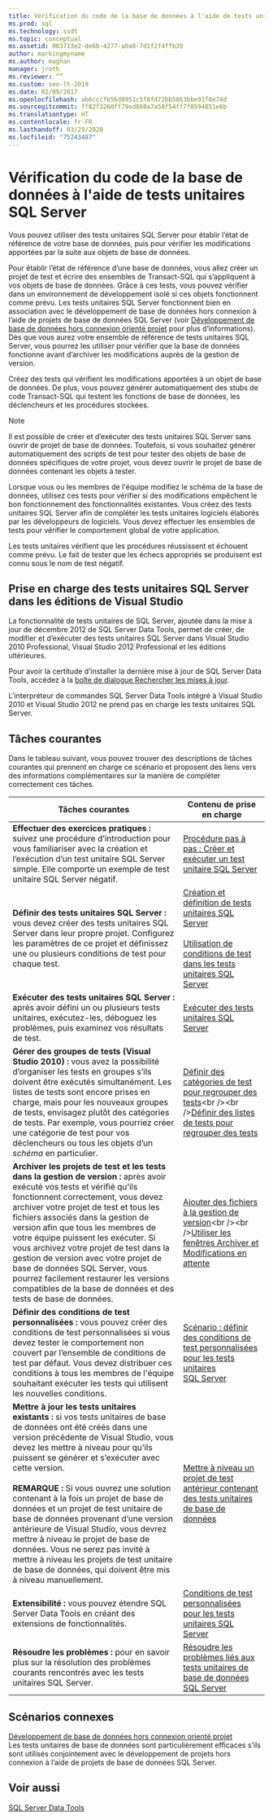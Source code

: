 ```yaml
---
title: Vérification du code de la base de données à l'aide de tests unitaires SQL Server
ms.prod: sql
ms.technology: ssdt
ms.topic: conceptual
ms.assetid: 003713e2-de6b-4277-a0a8-7d1f2f4ffb39
author: markingmyname
ms.author: maghan
manager: jroth
ms.reviewer: “”
ms.custom: seo-lt-2019
ms.date: 02/09/2017
ms.openlocfilehash: ab6cccf656d0951c5f8fd72bb5863bbe91f0e74d
ms.sourcegitcommit: ff82f3260ff79ed860a7a58f54ff7f0594851e6b
ms.translationtype: HT
ms.contentlocale: fr-FR
ms.lasthandoff: 03/29/2020
ms.locfileid: "75243487"
---
```

# <a name="verifying-database-code-by-using-sql-server-unit-tests"></a>Vérification du code de la base de données à l'aide de tests unitaires SQL Server

Vous pouvez utiliser des tests unitaires SQL Server pour établir l’état de référence de votre base de données, puis pour vérifier les modifications apportées par la suite aux objets de base de données.  
  
Pour établir l’état de référence d’une base de données, vous allez créer un projet de test et écrire des ensembles de Transact\-SQL qui s’appliquent à vos objets de base de données. Grâce à ces tests, vous pouvez vérifier dans un environnement de développement isolé si ces objets fonctionnent comme prévu. Les tests unitaires SQL Server fonctionnent bien en association avec le développement de base de données hors connexion à l’aide de projets de base de données SQL Server (voir [Développement de base de données hors connexion orienté projet](../ssdt/project-oriented-offline-database-development.md) pour plus d’informations). Dès que vous aurez votre ensemble de référence de tests unitaires SQL Server, vous pourrez les utiliser pour vérifier que la base de données fonctionne avant d’archiver les modifications auprès de la gestion de version.  
  
Créez des tests qui vérifient les modifications apportées à un objet de base de données. De plus, vous pouvez générer automatiquement des stubs de code Transact\-SQL qui testent les fonctions de base de données, les déclencheurs et les procédures stockées.  
  
> [!NOTE]  
> Il est possible de créer et d’exécuter des tests unitaires SQL Server sans ouvrir de projet de base de données. Toutefois, si vous souhaitez générer automatiquement des scripts de test pour tester des objets de base de données spécifiques de votre projet, vous devez ouvrir le projet de base de données contenant les objets à tester.  
  
Lorsque vous ou les membres de l'équipe modifiez le schéma de la base de données, utilisez ces tests pour vérifier si des modifications empêchent le bon fonctionnement des fonctionnalités existantes. Vous créez des tests unitaires SQL Server afin de compléter les tests unitaires logiciels élaborés par les développeurs de logiciels. Vous devez effectuer les ensembles de tests pour vérifier le comportement global de votre application.  
  
Les tests unitaires vérifient que les procédures réussissent et échouent comme prévu. Le fait de tester que les échecs appropriés se produisent est connu sous le nom de test négatif.  
  
## <a name="visual-studio-editions-support-for-sql-server-unit-tests"></a>Prise en charge des tests unitaires SQL Server dans les éditions de Visual Studio  
La fonctionnalité de tests unitaires de SQL Server, ajoutée dans la mise à jour de décembre 2012 de SQL Server Data Tools, permet de créer, de modifier et d’exécuter des tests unitaires SQL Server dans Visual Studio 2010 Professional, Visual Studio 2012 Professional et les éditions ultérieures.  
  
Pour avoir la certitude d’installer la dernière mise à jour de SQL Server Data Tools, accédez à la [boîte de dialogue Rechercher les mises à jour](../ssdt/check-for-updates-dialog-box.md).  
  
L’interpréteur de commandes SQL Server Data Tools intégré à Visual Studio 2010 et Visual Studio 2012 ne prend pas en charge les tests unitaires SQL Server.  
  
## <a name="common-tasks"></a>Tâches courantes  
Dans le tableau suivant, vous pouvez trouver des descriptions de tâches courantes qui prennent en charge ce scénario et proposent des liens vers des informations complémentaires sur la manière de compléter correctement ces tâches.  
  
|Tâches courantes|Contenu de prise en charge|  
|----------------|----------------------|  
|**Effectuer des exercices pratiques :** suivez une procédure d’introduction pour vous familiariser avec la création et l’exécution d’un test unitaire SQL Server simple. Elle comporte un exemple de test unitaire SQL Server négatif.|[Procédure pas à pas : Créer et exécuter un test unitaire SQL Server](../ssdt/walkthrough-creating-and-running-a-sql-server-unit-test.md)|  
|**Définir des tests unitaires SQL Server :** vous devez créer des tests unitaires SQL Server dans leur propre projet. Configurez les paramètres de ce projet et définissez une ou plusieurs conditions de test pour chaque test.|[Création et définition de tests unitaires SQL Server](../ssdt/creating-and-defining-sql-server-unit-tests.md)<br /><br />[Utilisation de conditions de test dans les tests unitaires SQL Server](../ssdt/using-test-conditions-in-sql-server-unit-tests.md)|  
|**Exécuter des tests unitaires SQL Server :** après avoir défini un ou plusieurs tests unitaires, exécutez-les, déboguez les problèmes, puis examinez vos résultats de test.|[Exécuter des tests unitaires SQL Server](../ssdt/running-sql-server-unit-tests.md)|  
|**Gérer des groupes de tests (Visual Studio 2010) :** vous avez la possibilité d’organiser les tests en groupes s’ils doivent être exécutés simultanément. Les listes de tests sont encore prises en charge, mais pour les nouveaux groupes de tests, envisagez plutôt des catégories de tests. Par exemple, vous pourriez créer une catégorie de test pour vos déclencheurs ou tous les objets d’un *schéma* en particulier.|[Définir des catégories de test pour regrouper des tests](https://msdn.microsoft.com/library/dd286595(VS.100).aspx)<br /><br />[Définir des listes de tests pour regrouper des tests](https://msdn.microsoft.com/library/dd286584(VS.100).aspx)|  
|**Archiver les projets de test et les tests dans la gestion de version :** après avoir exécuté vos tests et vérifié qu’ils fonctionnent correctement, vous devez archiver votre projet de test et tous les fichiers associés dans la gestion de version afin que tous les membres de votre équipe puissent les exécuter. Si vous archivez votre projet de test dans la gestion de version avec votre projet de base de données SQL Server, vous pourrez facilement restaurer les versions compatibles de la base de données et des tests de base de données.|[Ajouter des fichiers à la gestion de version](https://msdn.microsoft.com/library/ms181374(VS.100).aspx)<br /><br />[Utiliser les fenêtres Archiver et Modifications en attente](https://msdn.microsoft.com/library/ms245462(VS.100).aspx)|  
|**Définir des conditions de test personnalisées :** vous pouvez créer des conditions de test personnalisées si vous devez tester le comportement non couvert par l’ensemble de conditions de test par défaut. Vous devez distribuer ces conditions à tous les membres de l'équipe souhaitant exécuter les tests qui utilisent les nouvelles conditions.|[Scénario : définir des conditions de test personnalisées pour les tests unitaires SQL Server](https://msdn.microsoft.com/library/dd193282(VS.100).aspx)|  
|**Mettre à jour les tests unitaires existants :** si vos tests unitaires de base de données ont été créés dans une version précédente de Visual Studio, vous devez les mettre à niveau pour qu’ils puissent se générer et s’exécuter avec cette version.<br /><br />**REMARQUE :** Si vous ouvrez une solution contenant à la fois un projet de base de données et un projet de test unitaire de base de données provenant d’une version antérieure de Visual Studio, vous devrez mettre à niveau le projet de base de données. Vous ne serez pas invité à mettre à niveau les projets de test unitaire de base de données, qui doivent être mis à niveau manuellement.|[Mettre à niveau un projet de test antérieur contenant des tests unitaires de base de données](../ssdt/upgrade-an-older-test-project-containing-database-unit-tests.md)|  
|**Extensibilité :** vous pouvez étendre SQL Server Data Tools en créant des extensions de fonctionnalités.|[Conditions de test personnalisées pour les tests unitaires SQL Server](../ssdt/custom-test-conditions-for-sql-server-unit-tests.md)|  
|**Résoudre les problèmes :** pour en savoir plus sur la résolution des problèmes courants rencontrés avec les tests unitaires SQL Server.|[Résoudre les problèmes liés aux tests unitaires de base de données SQL Server](../ssdt/troubleshooting-sql-server-database-unit-testing-issues.md)|  
  
## <a name="related-scenarios"></a>Scénarios connexes  
[Développement de base de données hors connexion orienté projet](../ssdt/project-oriented-offline-database-development.md)  
Les tests unitaires de base de données sont particulièrement efficaces s’ils sont utilisés conjointement avec le développement de projets hors connexion à l’aide de projets de base de données SQL Server.  
  
## <a name="see-also"></a>Voir aussi  
[SQL Server Data Tools](../ssdt/sql-server-data-tools.md)  
  
